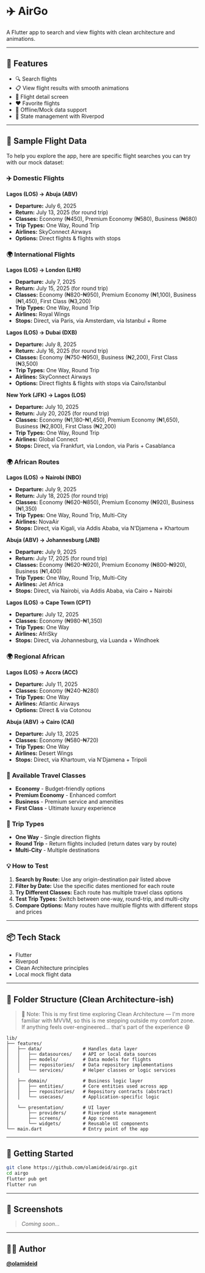# ✈️ AirGo

A Flutter app to search and view flights with clean architecture and animations.

---

## 🚀 Features

* 🔍 Search flights
* 📋 View flight results with smooth animations
* 📄 Flight detail screen
* ❤️ Favorite flights
* 📴 Offline/Mock data support
* 🌱 State management with Riverpod

---

## 🎯 Sample Flight Data

To help you explore the app, here are specific flight searches you can try with our mock dataset:

### ✈️ **Domestic Flights**

**Lagos (LOS) → Abuja (ABV)**
- **Departure:** July 6, 2025
- **Return:** July 13, 2025 (for round trip)
- **Classes:** Economy (₦450), Premium Economy (₦580), Business (₦680)
- **Trip Types:** One Way, Round Trip
- **Airlines:** SkyConnect Airways
- **Options:** Direct flights & flights with stops

### 🌍 **International Flights**

**Lagos (LOS) → London (LHR)**
- **Departure:** July 7, 2025
- **Return:** July 15, 2025 (for round trip)
- **Classes:** Economy (₦820-₦950), Premium Economy (₦1,100), Business (₦1,450), First Class (₦3,200)
- **Trip Types:** One Way, Round Trip
- **Airlines:** Royal Wings
- **Stops:** Direct, via Paris, via Amsterdam, via Istanbul + Rome

**Lagos (LOS) → Dubai (DXB)**
- **Departure:** July 8, 2025
- **Return:** July 16, 2025 (for round trip)
- **Classes:** Economy (₦750-₦950), Business (₦2,200), First Class (₦3,500)
- **Trip Types:** One Way, Round Trip
- **Airlines:** SkyConnect Airways
- **Options:** Direct flights & flights with stops via Cairo/Istanbul

**New York (JFK) → Lagos (LOS)**
- **Departure:** July 10, 2025
- **Return:** July 20, 2025 (for round trip)
- **Classes:** Economy (₦1,180-₦1,450), Premium Economy (₦1,650), Business (₦2,800), First Class (₦2,200)
- **Trip Types:** One Way, Round Trip
- **Airlines:** Global Connect
- **Stops:** Direct, via Frankfurt, via London, via Paris + Casablanca

### 🌍 **African Routes**

**Lagos (LOS) → Nairobi (NBO)**
- **Departure:** July 9, 2025
- **Return:** July 18, 2025 (for round trip)
- **Classes:** Economy (₦620-₦850), Premium Economy (₦920), Business (₦1,350)
- **Trip Types:** One Way, Round Trip, Multi-City
- **Airlines:** NovaAir
- **Stops:** Direct, via Kigali, via Addis Ababa, via N'Djamena + Khartoum

**Abuja (ABV) → Johannesburg (JNB)**
- **Departure:** July 9, 2025
- **Return:** July 17, 2025 (for round trip)
- **Classes:** Economy (₦620-₦920), Premium Economy (₦800-₦920), Business (₦1,400)
- **Trip Types:** One Way, Round Trip, Multi-City
- **Airlines:** Jet Africa
- **Stops:** Direct, via Nairobi, via Addis Ababa, via Cairo + Nairobi

**Lagos (LOS) → Cape Town (CPT)**
- **Departure:** July 12, 2025
- **Classes:** Economy (₦980-₦1,350)
- **Trip Types:** One Way
- **Airlines:** AfriSky
- **Stops:** Direct, via Johannesburg, via Luanda + Windhoek

### 🌍 **Regional African**

**Lagos (LOS) → Accra (ACC)**
- **Departure:** July 11, 2025
- **Classes:** Economy (₦240-₦280)
- **Trip Types:** One Way
- **Airlines:** Atlantic Airways
- **Options:** Direct & via Cotonou

**Abuja (ABV) → Cairo (CAI)**
- **Departure:** July 13, 2025
- **Classes:** Economy (₦580-₦720)
- **Trip Types:** One Way
- **Airlines:** Desert Wings
- **Stops:** Direct, via Khartoum, via N'Djamena + Tripoli

### 🎫 **Available Travel Classes**
- **Economy** - Budget-friendly options
- **Premium Economy** - Enhanced comfort
- **Business** - Premium service and amenities
- **First Class** - Ultimate luxury experience

### 🛫 **Trip Types**
- **One Way** - Single direction flights
- **Round Trip** - Return flights included (return dates vary by route)
- **Multi-City** - Multiple destinations

### 💡 **How to Test**
1. **Search by Route:** Use any origin-destination pair listed above
2. **Filter by Date:** Use the specific dates mentioned for each route
3. **Try Different Classes:** Each route has multiple travel class options
4. **Test Trip Types:** Switch between one-way, round-trip, and multi-city
5. **Compare Options:** Many routes have multiple flights with different stops and prices

---

## 📦 Tech Stack

* Flutter
* Riverpod
* Clean Architecture principles
* Local mock flight data

---

## 📁 Folder Structure (Clean Architecture-ish)

> 🧹 Note: This is my first time exploring Clean Architecture — I'm more familiar with MVVM, so this is me stepping outside my comfort zone. If anything feels over-engineered… that's part of the experience 😄

```
lib/
├── features/
│   ├── data/               # Handles data layer
│   │   ├── datasources/    # API or local data sources
│   │   ├── models/         # Data models for flights
│   │   ├── repositories/   # Data repository implementations
│   │   └── services/       # Helper classes or logic services
│
│   ├── domain/             # Business logic layer
│   │   ├── entities/       # Core entities used across app
│   │   ├── repositories/   # Repository contracts (abstract)
│   │   └── usecases/       # Application-specific logic
│
│   └── presentation/       # UI layer
│       ├── providers/      # Riverpod state management
│       ├── screens/        # App screens
│       └── widgets/        # Reusable UI components
└── main.dart               # Entry point of the app
```

---

## 💪 Getting Started

```bash
git clone https://github.com/olamideid/airgo.git
cd airgo
flutter pub get
flutter run
```

---

## 📸 Screenshots

> *Coming soon...*

---

## 👨‍💻 Author

**[@olamideid](https://github.com/olamideid)**